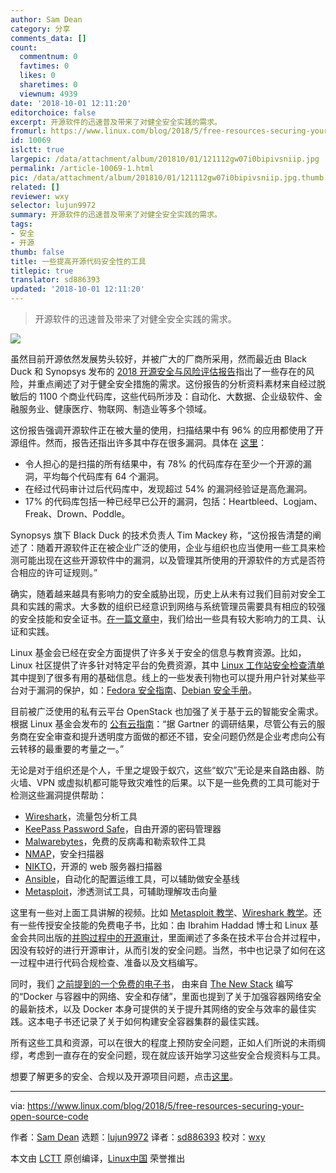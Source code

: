 ```yaml
---
author: Sam Dean
category: 分享
comments_data: []
count:
  commentnum: 0
  favtimes: 0
  likes: 0
  sharetimes: 0
  viewnum: 4939
date: '2018-10-01 12:11:20'
editorchoice: false
excerpt: 开源软件的迅速普及带来了对健全安全实践的需求。
fromurl: https://www.linux.com/blog/2018/5/free-resources-securing-your-open-source-code
id: 10069
islctt: true
largepic: /data/attachment/album/201810/01/121112gw07i0bipivsniip.jpg
permalink: /article-10069-1.html
pic: /data/attachment/album/201810/01/121112gw07i0bipivsniip.jpg.thumb.jpg
related: []
reviewer: wxy
selector: lujun9972
summary: 开源软件的迅速普及带来了对健全安全实践的需求。
tags:
- 安全
- 开源
thumb: false
title: 一些提高开源代码安全性的工具
titlepic: true
translator: sd886393
updated: '2018-10-01 12:11:20'
---
```



> 
> 开源软件的迅速普及带来了对健全安全实践的需求。
> 
> 
> 


![](/data/attachment/album/201810/01/121112gw07i0bipivsniip.jpg)


虽然目前开源依然发展势头较好，并被广大的厂商所采用，然而最近由 Black Duck 和 Synopsys 发布的 [2018 开源安全与风险评估报告](https://www.blackducksoftware.com/open-source-security-risk-analysis-2018)指出了一些存在的风险，并重点阐述了对于健全安全措施的需求。这份报告的分析资料素材来自经过脱敏后的 1100 个商业代码库，这些代码所涉及：自动化、大数据、企业级软件、金融服务业、健康医疗、物联网、制造业等多个领域。


这份报告强调开源软件正在被大量的使用，扫描结果中有 96% 的应用都使用了开源组件。然而，报告还指出许多其中存在很多漏洞。具体在 [这里](https://www.prnewswire.com/news-releases/synopsys-report-finds-majority-of-software-plagued-by-known-vulnerabilities-and-license-conflicts-as-open-source-adoption-soars-300648367.html)：


* 令人担心的是扫描的所有结果中，有 78% 的代码库存在至少一个开源的漏洞，平均每个代码库有 64 个漏洞。
* 在经过代码审计过后代码库中，发现超过 54% 的漏洞经验证是高危漏洞。
* 17% 的代码库包括一种已经早已公开的漏洞，包括：Heartbleed、Logjam、Freak、Drown、Poddle。


Synopsys 旗下 Black Duck 的技术负责人 Tim Mackey 称，“这份报告清楚的阐述了：随着开源软件正在被企业广泛的使用，企业与组织也应当使用一些工具来检测可能出现在这些开源软件中的漏洞，以及管理其所使用的开源软件的方式是否符合相应的许可证规则。”


确实，随着越来越具有影响力的安全威胁出现，历史上从未有过我们目前对安全工具和实践的需求。大多数的组织已经意识到网络与系统管理员需要具有相应的较强的安全技能和安全证书。[在一篇文章中](https://www.linux.com/blog/sysadmin-ebook/2017/8/future-proof-your-sysadmin-career-locking-down-security)，我们给出一些具有较大影响力的工具、认证和实践。


Linux 基金会已经在安全方面提供了许多关于安全的信息与教育资源。比如，Linux 社区提供了许多针对特定平台的免费资源，其中 [Linux 工作站安全检查清单](/article-6753-1.html) 其中提到了很多有用的基础信息。线上的一些发表刊物也可以提升用户针对某些平台对于漏洞的保护，如：[Fedora 安全指南](https://docs.fedoraproject.org/en-US/Fedora/19/html/Security_Guide/index.html)、[Debian 安全手册](https://www.debian.org/doc/manuals/securing-debian-howto/index.en.html)。


目前被广泛使用的私有云平台 OpenStack 也加强了关于基于云的智能安全需求。根据 Linux 基金会发布的 [公有云指南](https://www.linux.com/publications/2016-guide-open-cloud)：“据 Gartner 的调研结果，尽管公有云的服务商在安全审查和提升透明度方面做的都还不错，安全问题仍然是企业考虑向公有云转移的最重要的考量之一。”


无论是对于组织还是个人，千里之堤毁于蚁穴，这些“蚁穴”无论是来自路由器、防火墙、VPN 或虚拟机都可能导致灾难性的后果。以下是一些免费的工具可能对于检测这些漏洞提供帮助：


* [Wireshark](https://www.wireshark.org/)，流量包分析工具
* [KeePass Password Safe](http://keepass.info/)，自由开源的密码管理器
* [Malwarebytes](https://www.malwarebytes.com/)，免费的反病毒和勒索软件工具
* [NMAP](http://searchsecurity.techtarget.co.uk/tip/Nmap-tutorial-Nmap-scan-examples-for-vulnerability-discovery)，安全扫描器
* [NIKTO](https://cirt.net/Nikto2)，开源的 web 服务器扫描器
* [Ansible](https://www.ansible.com/)，自动化的配置运维工具，可以辅助做安全基线
* [Metasploit](https://www.metasploit.com/)，渗透测试工具，可辅助理解攻击向量


这里有一些对上面工具讲解的视频。比如 [Metasploit 教学](http://www.computerweekly.com/tutorial/The-Metasploit-Framework-Tutorial-PDF-compendium-Your-ready-reckoner)、[Wireshark 教学](https://www.youtube.com/watch?v=TkCSr30UojM)。还有一些传授安全技能的免费电子书，比如：由 Ibrahim Haddad 博士和 Linux 基金会共同出版的[并购过程中的开源审计](https://www.linuxfoundation.org/resources/open-source-audits-merger-acquisition-transactions/)，里面阐述了多条在技术平台合并过程中，因没有较好的进行开源审计，从而引发的安全问题。当然，书中也记录了如何在这一过程中进行代码合规检查、准备以及文档编写。


同时，我们 [之前提到的一个免费的电子书](https://www.linux.com/news/networking-security-storage-docker-containers-free-ebook-covers-essentials)， 由来自 [The New Stack](http://thenewstack.io/ebookseries/) 编写的“Docker 与容器中的网络、安全和存储”，里面也提到了关于加强容器网络安全的最新技术，以及 Docker 本身可提供的关于提升其网络的安全与效率的最佳实践。这本电子书还记录了关于如何构建安全容器集群的最佳实践。


所有这些工具和资源，可以在很大的程度上预防安全问题，正如人们所说的未雨绸缪，考虑到一直存在的安全问题，现在就应该开始学习这些安全合规资料与工具。


想要了解更多的安全、合规以及开源项目问题，点击[这里](https://www.linuxfoundation.org/projects/security-compliance/)。




---


via: <https://www.linux.com/blog/2018/5/free-resources-securing-your-open-source-code>


作者：[Sam Dean](https://www.linux.com/users/sam-dean) 选题：[lujun9972](https://github.com/lujun9972) 译者：[sd886393](https://github.com/sd886393) 校对：[wxy](https://github.com/wxy)


本文由 [LCTT](https://github.com/LCTT/TranslateProject) 原创编译，[Linux中国](https://linux.cn/) 荣誉推出